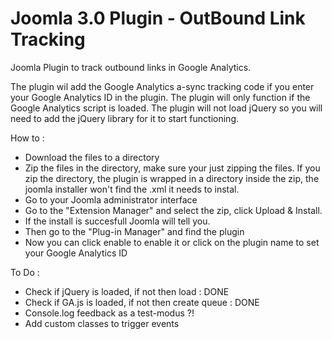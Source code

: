 Joomla 3.0 Plugin - OutBound Link Tracking
====================================

Joomla Plugin to track outbound links in Google Analytics.

The plugin wil add the Google Analytics a-sync tracking code if you enter your Google Analytics ID in the plugin. The plugin will only function if the Google Analytics script is loaded. The plugin will not load jQuery so you will need to add the jQuery library for it to start functioning.

How to :

* Download the files to a directory
* Zip the files in the directory, make sure your just zipping the files. If you zip the directory, the plugin is wrapped in a directory inside the zip, the joomla installer won't find the .xml it needs to instal.
* Go to your Joomla administrator interface
* Go to the "Extension Manager" and select the zip, click Upload & Install.
* If the install is succesfull Joomla will tell you.
* Then go to the "Plug-in Manager" and find the plugin
* Now you can click enable to enable it or click on the plugin name to set your Google Analytics ID

To Do :

* Check if jQuery is loaded, if not then load : DONE
* Check if GA.js is loaded, if not then create queue : DONE
* Console.log feedback as a test-modus ?!
* Add custom classes to trigger events